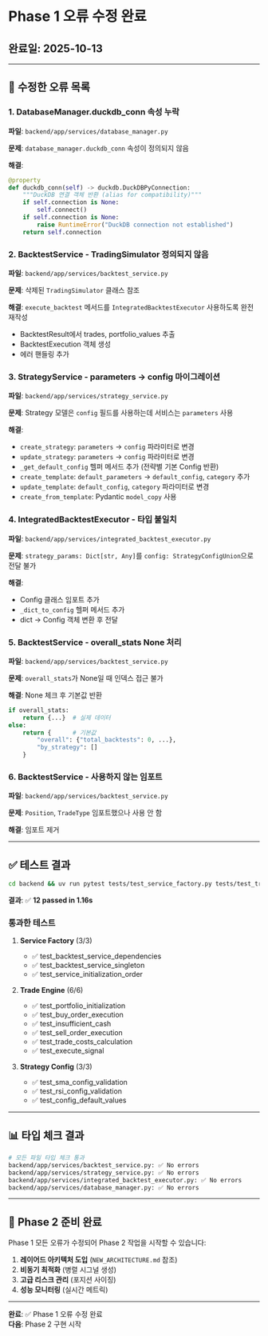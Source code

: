 # Phase 1 오류 수정 완료

## 완료일: 2025-10-13

---

## 🔧 수정한 오류 목록

### 1. DatabaseManager.duckdb_conn 속성 누락

**파일**: `backend/app/services/database_manager.py`

**문제**: `database_manager.duckdb_conn` 속성이 정의되지 않음

**해결**:

```python
@property
def duckdb_conn(self) -> duckdb.DuckDBPyConnection:
    """DuckDB 연결 객체 반환 (alias for compatibility)"""
    if self.connection is None:
        self.connect()
    if self.connection is None:
        raise RuntimeError("DuckDB connection not established")
    return self.connection
```

### 2. BacktestService - TradingSimulator 정의되지 않음

**파일**: `backend/app/services/backtest_service.py`

**문제**: 삭제된 `TradingSimulator` 클래스 참조

**해결**: `execute_backtest` 메서드를 `IntegratedBacktestExecutor` 사용하도록
완전 재작성

- BacktestResult에서 trades, portfolio_values 추출
- BacktestExecution 객체 생성
- 에러 핸들링 추가

### 3. StrategyService - parameters → config 마이그레이션

**파일**: `backend/app/services/strategy_service.py`

**문제**: Strategy 모델은 `config` 필드를 사용하는데 서비스는 `parameters` 사용

**해결**:

- `create_strategy`: `parameters` → `config` 파라미터로 변경
- `update_strategy`: `parameters` → `config` 파라미터로 변경
- `_get_default_config` 헬퍼 메서드 추가 (전략별 기본 Config 반환)
- `create_template`: `default_parameters` → `default_config`, `category` 추가
- `update_template`: `default_config`, `category` 파라미터로 변경
- `create_from_template`: Pydantic `model_copy` 사용

### 4. IntegratedBacktestExecutor - 타입 불일치

**파일**: `backend/app/services/integrated_backtest_executor.py`

**문제**: `strategy_params: Dict[str, Any]`를 `config: StrategyConfigUnion`으로
전달 불가

**해결**:

- Config 클래스 임포트 추가
- `_dict_to_config` 헬퍼 메서드 추가
- dict → Config 객체 변환 후 전달

### 5. BacktestService - overall_stats None 처리

**파일**: `backend/app/services/backtest_service.py`

**문제**: `overall_stats`가 None일 때 인덱스 접근 불가

**해결**: None 체크 후 기본값 반환

```python
if overall_stats:
    return {...}  # 실제 데이터
else:
    return {      # 기본값
        "overall": {"total_backtests": 0, ...},
        "by_strategy": []
    }
```

### 6. BacktestService - 사용하지 않는 임포트

**파일**: `backend/app/services/backtest_service.py`

**문제**: `Position`, `TradeType` 임포트했으나 사용 안 함

**해결**: 임포트 제거

---

## ✅ 테스트 결과

```bash
cd backend && uv run pytest tests/test_service_factory.py tests/test_trade_engine.py tests/test_strategy_config.py -v
```

**결과**: ✅ **12 passed in 1.16s**

### 통과한 테스트

1. **Service Factory** (3/3)

   - ✅ test_backtest_service_dependencies
   - ✅ test_backtest_service_singleton
   - ✅ test_service_initialization_order

2. **Trade Engine** (6/6)

   - ✅ test_portfolio_initialization
   - ✅ test_buy_order_execution
   - ✅ test_insufficient_cash
   - ✅ test_sell_order_execution
   - ✅ test_trade_costs_calculation
   - ✅ test_execute_signal

3. **Strategy Config** (3/3)
   - ✅ test_sma_config_validation
   - ✅ test_rsi_config_validation
   - ✅ test_config_default_values

---

## 📊 타입 체크 결과

```bash
# 모든 파일 타입 체크 통과
backend/app/services/backtest_service.py: ✅ No errors
backend/app/services/strategy_service.py: ✅ No errors
backend/app/services/integrated_backtest_executor.py: ✅ No errors
backend/app/services/database_manager.py: ✅ No errors
```

---

## 🎯 Phase 2 준비 완료

Phase 1 모든 오류가 수정되어 Phase 2 작업을 시작할 수 있습니다:

1. **레이어드 아키텍처 도입** (`NEW_ARCHITECTURE.md` 참조)
2. **비동기 최적화** (병렬 시그널 생성)
3. **고급 리스크 관리** (포지션 사이징)
4. **성능 모니터링** (실시간 메트릭)

---

**완료**: ✅ Phase 1 오류 수정 완료  
**다음**: Phase 2 구현 시작
